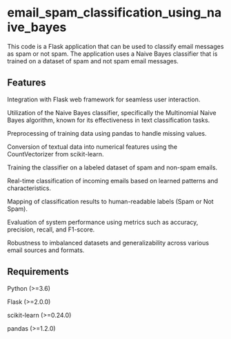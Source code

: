 # email_spam_classification_using_naive_bayes
This code is a Flask application that can be used to classify email messages as spam or not spam. The application uses a Naive Bayes classifier that is trained on a dataset of spam and not spam email messages. 

## Features
Integration with Flask web framework for seamless user interaction.

Utilization of the Naive Bayes classifier, specifically the Multinomial Naive Bayes algorithm, known for its effectiveness in text classification tasks.

Preprocessing of training data using pandas to handle missing values.

Conversion of textual data into numerical features using the CountVectorizer from scikit-learn.

Training the classifier on a labeled dataset of spam and non-spam emails.

Real-time classification of incoming emails based on learned patterns and characteristics.

Mapping of classification results to human-readable labels (Spam or Not Spam).

Evaluation of system performance using metrics such as accuracy, precision, recall, and F1-score.

Robustness to imbalanced datasets and generalizability across various email sources and formats.

## Requirements
Python (>=3.6)

Flask (>=2.0.0)

scikit-learn (>=0.24.0)

pandas (>=1.2.0)
